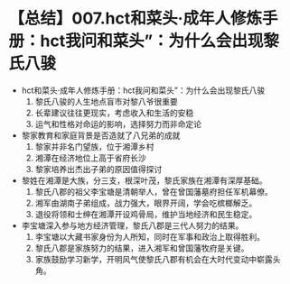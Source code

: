# 【总结】007.hct和菜头·成年人修炼手册：hct我问和菜头”：为什么会出现黎氏八骏

-   hct和菜头·成年人修炼手册：hct我问和菜头”：为什么会出现黎氏八骏
    1.  黎氏八骏的人生地点盲市对黎八爷很重要
    2.  长辈建议往往更现实，考虑收入和生活的安稳
    3.  运气和性格对命运的影响，选择努力而非命定论
-   黎家教育和家庭背景是否造就了八兄弟的成就
    1.  黎家并非名门望族，位于湘潭乡村
    2.  湘潭在经济地位上高于省府长沙
    3.  黎家培养出杰出子弟的原因值得探讨
-   黎姓在湘潭是大族，分三支，根深叶茂，黎氏家族在湘潭有深厚基础。
    1.  黎氏八郡的祖父李宝塘是清朝举人，曾在曾国藩墓府担任军机幕僚。
    2.  湘军由湖南子弟组成，战力强大，眼界开阔，学会吃槟榔解乏。
    3.  退役将领和士绅在湘潭开设鸡骨局，维护当地经济和民生稳定。
-   李宝塘深入参与地方经济管理，黎氏八郡是三代人努力的结果。
    1.  李宝塘以大藏书家身份为人所知，同时在军事和政治上取得胜利。
    2.  黎氏八郡是家族努力的结果，进入湘军和曾国藩牧府是关键。
    3.  家族鼓励学习新学，开明风气使黎氏八郡有机会在大时代变动中崭露头角。